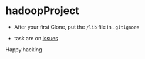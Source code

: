 # hadoopProject

- After your first Clone, put the `/lib` file in `.gitignore`

- task are on [issues]('https://github.com/HamadaBrest/hadoopProject/issues')

Happy hacking
